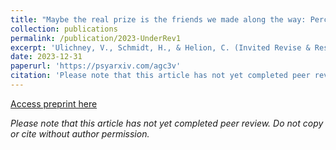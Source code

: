 ```yaml
---
title: "Maybe the real prize is the friends we made along the way: Perceived support from friends enhances everyday emotional well-being in the U.S. & Japan."
collection: publications
permalink: /publication/2023-UnderRev1
excerpt: 'Ulichney, V., Schmidt, H., & Helion, C. (Invited Revise & Resubmit). &quot;Maybe the real prize is the friends we made along the way: Perceived support from friends enhances everyday emotional well-being in the U.S. & Japan.&quot; <i>Under Review</i>.'
date: 2023-12-31
paperurl: 'https://psyarxiv.com/agc3v'
citation: 'Please note that this article has not yet completed peer review. Do not copy or cite without author permission.'
---
```


[Access preprint here](https://psyarxiv.com/agc3v)

*Please note that this article has not yet completed peer review. Do not copy or cite without author permission.*
